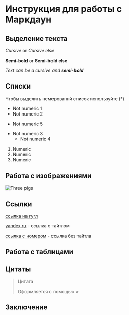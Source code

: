 # Инструкция для работы с Маркдаун

## Выделение текста

_Cursive_ or *Cursive else*

__Semi-bold__ or **Semi-bold else**

_Text can be a cursive and **semi-bold**_

## Списки
Чтобы выделить немерованнй список используйте (*)

* Not numeric 1
* Not numeric 2
+ Not numeric 5
* Not numeric 3
  + Not numeric 4

1. Numeric 
2. Numeric
3. Numeric


## Работа с изображениями
![Three pigs](1627376044.jpg)

## Ссылки

[ссылка на гугл](www.google.com)

[yandex.ru](www.yandex.ru) - ссылка с тайтлом

[ссылка c номером][1] - ссылка без тайтла

[1]: http://yandex.ru
## Работа с таблицами

## Цитаты

> Цитата
>
> Оформляется с помощью >

## Заключение

